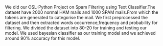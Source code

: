 We did our OSL-Python Project on Spam Filtering using Text Classifier.The dataset have 2000 normal HAM mails and 1000 SPAM mails.From which the tokens are generated to categorise the mail. We first preprocessed the dataset and then extracted words occurrence,frequency and probability for filtering. We divided the dataset into 80-20 for training and testing our model. We used bayesian classifier as our training model and we achieved around 90% accuracy for this model.
